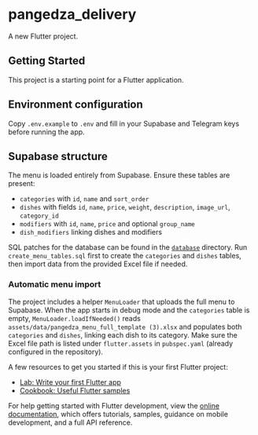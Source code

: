 # pangedza_delivery

A new Flutter project.

## Getting Started

This project is a starting point for a Flutter application.

## Environment configuration

Copy `.env.example` to `.env` and fill in your Supabase and Telegram keys before running the app.

## Supabase structure

The menu is loaded entirely from Supabase. Ensure these tables are present:

- `categories` with `id`, `name` and `sort_order`
- `dishes` with fields `id`, `name`, `price`, `weight`, `description`, `image_url`, `category_id`
- `modifiers` with `id`, `name`, `price` and optional `group_name`
- `dish_modifiers` linking dishes and modifiers

SQL patches for the database can be found in the [`database`](database) directory.
Run `create_menu_tables.sql` first to create the `categories` and `dishes` tables,
then import data from the provided Excel file if needed.

### Automatic menu import

The project includes a helper `MenuLoader` that uploads the full menu to
Supabase. When the app starts in debug mode and the `categories` table is empty,
`MenuLoader.loadIfNeeded()` reads `assets/data/pangedza_menu_full_template (3).xlsx`
and populates both `categories` and `dishes`, linking each dish to its category.
Make sure the Excel file path is listed under `flutter.assets` in
`pubspec.yaml` (already configured in the repository).

A few resources to get you started if this is your first Flutter project:

- [Lab: Write your first Flutter app](https://docs.flutter.dev/get-started/codelab)
- [Cookbook: Useful Flutter samples](https://docs.flutter.dev/cookbook)

For help getting started with Flutter development, view the [online documentation](https://docs.flutter.dev/), which offers tutorials, samples, guidance on mobile development, and a full API reference.

